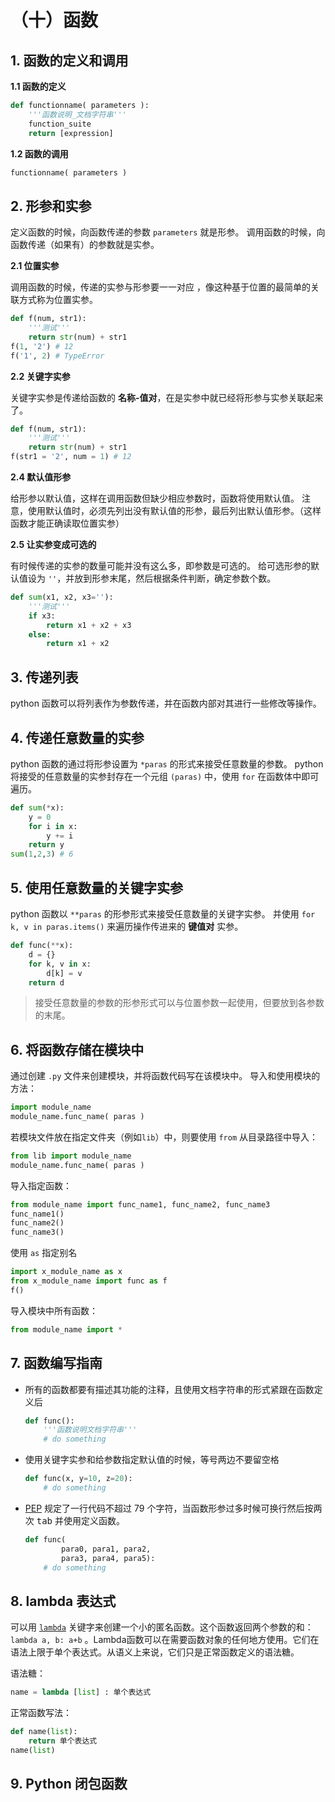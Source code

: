 # （十）函数

## 1. 函数的定义和调用

**1.1 函数的定义**

```python
def functionname( parameters ):
    '''函数说明_文档字符串'''
    function_suite
    return [expression]
```

**1.2 函数的调用**

```python
functionname( parameters )
```

## 2. 形参和实参

定义函数的时候，向函数传递的参数 `parameters` 就是形参。
调用函数的时候，向函数传递（如果有）的参数就是实参。

**2.1 位置实参**

调用函数的时候，传递的实参与形参要一一对应
，像这种基于位置的最简单的关联方式称为位置实参。

```python
def f(num, str1):
    '''测试'''
    return str(num) + str1
f(1, '2') # 12
f('1', 2) # TypeError
```

**2.2 关键字实参**

关键字实参是传递给函数的 **名称-值对**，在是实参中就已经将形参与实参关联起来了。

```python
def f(num, str1):
    '''测试'''
    return str(num) + str1
f(str1 = '2', num = 1) # 12
```

**2.4 默认值形参**

给形参以默认值，这样在调用函数但缺少相应参数时，函数将使用默认值。
注意，使用默认值时，必须先列出没有默认值的形参，最后列出默认值形参。（这样函数才能正确读取位置实参）

**2.5 让实参变成可选的**

有时候传递的实参的数量可能并没有这么多，即参数是可选的。
给可选形参的默认值设为 `''`，并放到形参末尾，然后根据条件判断，确定参数个数。

```python
def sum(x1, x2, x3=''):
    '''测试'''
    if x3:
        return x1 + x2 + x3
    else:
        return x1 + x2
```

## 3. 传递列表

python 函数可以将列表作为参数传递，并在函数内部对其进行一些修改等操作。

## 4. 传递任意数量的实参

python 函数的通过将形参设置为 `*paras` 的形式来接受任意数量的参数。
python 将接受的任意数量的实参封存在一个元组 `(paras)` 中，使用 `for` 在函数体中即可遍历。

```python
def sum(*x):
    y = 0
    for i in x:
        y += i
    return y
sum(1,2,3) # 6
```

## 5. 使用任意数量的关键字实参

python 函数以 `**paras` 的形参形式来接受任意数量的关键字实参。
并使用 `for k, v in paras.items()` 来遍历操作传进来的 **键值对** 实参。

```python
def func(**x):
    d = {}
    for k, v in x:
        d[k] = v
    return d
```

> 接受任意数量的参数的形参形式可以与位置参数一起使用，但要放到各参数的末尾。

## 6. 将函数存储在模块中

通过创建 `.py` 文件来创建模块，并将函数代码写在该模块中。
导入和使用模块的方法：

```python
import module_name
module_name.func_name( paras )
```

若模块文件放在指定文件夹（例如`lib`）中，则要使用 `from` 从目录路径中导入：

```python
from lib import module_name
module_name.func_name( paras )
```

导入指定函数：

```python
from module_name import func_name1, func_name2, func_name3
func_name1()
func_name2()
func_name3()
```

使用 `as` 指定别名

```python
import x_module_name as x
from x_module_name import func as f
f()
```

导入模块中所有函数：

```python
from module_name import *
```

## 7. 函数编写指南

- 所有的函数都要有描述其功能的注释，且使用文档字符串的形式紧跟在函数定义后
  ```python
  def func():
      '''函数说明文档字符串'''
      # do something
  ```
- 使用关键字实参和给参数指定默认值的时候，等号两边不要留空格

  ```python
  def func(x, y=10, z=20):
      # do something
  ```

- [PEP](https://www.python.org/dev/peps/pep-0008/) 规定了一行代码不超过 79 个字符，当函数形参过多时候可换行然后按两次 <kbd>tab</kbd> 并使用定义函数。

  ```python
  def func(
          para0, para1, para2,
          para3, para4, para5):
      # do something
  ```

## 8. lambda 表达式

可以用 [`lambda`](https://docs.python.org/zh-cn/3/reference/expressions.html#lambda) 关键字来创建一个小的匿名函数。这个函数返回两个参数的和： `lambda a, b: a+b` 。Lambda函数可以在需要函数对象的任何地方使用。它们在语法上限于单个表达式。从语义上来说，它们只是正常函数定义的语法糖。

语法糖：

```py
name = lambda [list] : 单个表达式
```

正常函数写法：

```python
def name(list):
    return 单个表达式
name(list)
```

## 9. Python 闭包函数
